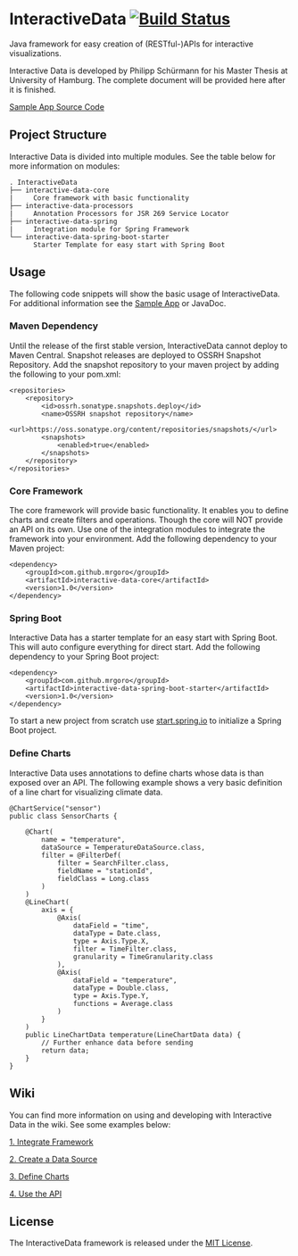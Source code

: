# InteractiveData [![Build Status](https://travis-ci.org/MrGoro/InteractiveData.svg?branch=master)](https://travis-ci.org/MrGoro/InteractiveData)
Java framework for easy creation of (RESTful-)APIs for interactive visualizations.

Interactive Data is developed by Philipp Sch&uuml;rmann for his Master Thesis at University of Hamburg.
The complete document will be provided here after it is finished.

[Sample App Source Code](https://github.com/MrGoro/interactive-data-sample)

## Project Structure
Interactive Data is divided into multiple modules. See the table below for more information on modules:
```
. InteractiveData
├── interactive-data-core
|     Core framework with basic functionality
├── interactive-data-processors
|     Annotation Processors for JSR 269 Service Locator
├── interactive-data-spring
|     Integration module for Spring Framework
└── interactive-data-spring-boot-starter
      Starter Template for easy start with Spring Boot
```

## Usage
The following code snippets will show the basic usage of InteractiveData. For additional information see the [Sample 
App](https://github.com/MrGoro/interactive-data-sample) or JavaDoc.

### Maven Dependency
Until the release of the first stable version, InteractiveData cannot deploy to Maven Central. 
Snapshot releases are deployed to OSSRH Snapshot Repository. Add the snapshot repository to your maven project by
adding the following to your pom.xml:
```
<repositories>
    <repository>
        <id>ossrh.sonatype.snapshots.deploy</id>
        <name>OSSRH snapshot repository</name>
        <url>https://oss.sonatype.org/content/repositories/snapshots/</url>
        <snapshots>
            <enabled>true</enabled>
        </snapshots>
    </repository>
</repositories>
```

### Core Framework
The core framework will provide basic functionality. It enables you to define charts and create filters and operations.
Though the core will NOT provide an API on its own. Use one of the integration modules to integrate the framework
into your environment. Add the following dependency to your Maven project:
```
<dependency>
    <groupId>com.github.mrgoro</groupId>
    <artifactId>interactive-data-core</artifactId>
    <version>1.0</version>
</dependency>
```

### Spring Boot
Interactive Data has a starter template for an easy start with Spring Boot. This will auto configure
everything for direct start. Add the following dependency to your Spring Boot project:
```
<dependency>
    <groupId>com.github.mrgoro</groupId>
    <artifactId>interactive-data-spring-boot-starter</artifactId>
    <version>1.0</version>
</dependency>
```
To start a new project from scratch use [start.spring.io](https://start.spring.io/) to initialize a Spring Boot project.

### Define Charts
Interactive Data uses annotations to define charts whose data is than exposed over an API. The following example shows
a very basic definition of a line chart for visualizing climate data.
```
@ChartService("sensor")
public class SensorCharts {

    @Chart(
        name = "temperature",
        dataSource = TemperatureDataSource.class,
        filter = @FilterDef(
            filter = SearchFilter.class,
            fieldName = "stationId",
            fieldClass = Long.class
        )
    )
    @LineChart(
        axis = {
            @Axis(
                dataField = "time",
                dataType = Date.class,
                type = Axis.Type.X,
                filter = TimeFilter.class,
                granularity = TimeGranularity.class
            ),
            @Axis(
                dataField = "temperature",
                dataType = Double.class,
                type = Axis.Type.Y,
                functions = Average.class
            )
        }
    )
    public LineChartData temperature(LineChartData data) {
        // Further enhance data before sending
        return data;
    }
}
```

## Wiki
You can find more information on using and developing with Interactive Data in the wiki. See some examples below:

[1. Integrate Framework](https://github.com/MrGoro/InteractiveData/wiki/Integrate-Framework)

[2. Create a Data Source](https://github.com/MrGoro/InteractiveData/wiki/Create-a-Data-Source)

[3. Define Charts](https://github.com/MrGoro/InteractiveData/wiki/Define-Charts)

[4. Use the API](https://github.com/MrGoro/InteractiveData/wiki/Use-the-API)


## License
The InteractiveData framework is released under the [MIT License](http://opensource.org/licenses/MIT).
